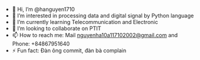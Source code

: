 - 👋 Hi, I’m @hanguyen1710
- 👀 I’m interested in processing data and digital signal by Python language
- 🌱 I’m currently learning Telecommunication and Electronic
- 💞️ I’m looking to collaborate on PTIT
- 📫 How to reach me: Mail nguyenha10a117102002@gmail.com and Phone: +84867951640
- ⚡ Fun fact: Đàn ông commit, đàn bà complain

<!---
hanguyen1710/hanguyen1710 is a ✨ special ✨ repository because its `README.md` (this file) appears on your GitHub profile.
You can click the Preview link to take a look at your changes.
--->
